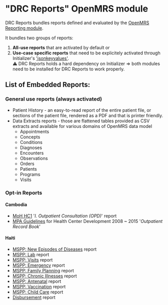 # "DRC Reports" OpenMRS module
DRC Reports bundles reports defined and evaluated by the [OpenMRS Reporting module](https://github.com/openmrs/openmrs-module-reporting).

It bundles two groups of reports:
1. **All-use reports** that are activated by default or
1. **Use-case specific reports** that need to be explicitely activated through Initializer's ['jsonkeyvalues'](https://github.com/mekomsolutions/openmrs-module-initializer/blob/master/readme/jsonkeyvalues.md#domain-jsonkeyvalues).<br/>:warning: DRC Reports holds a hard dependency on Initializer ⇒ both modules need to be installed for DRC Reports to work properly.

## List of Embedded Reports:
### General use reports (always activated)
* Patient History - an easy-to-read report of the entire patient file, or sections of the patient file, rendered as a PDF and that is printer friendly.
* Data Extracts reports - those are flattened tables provided as CSV extracts and available for various domains of OpenMRS data model
  * Appointments
  * Concepts
  * Conditions
  * Diagnoses
  * Encounters
  * Observations
  * Orders
  * Patients
  * Programs
  * Visits

### Opt-in Reports
#### Cambodia
* [MoH HC1](https://docs.google.com/spreadsheets/d/1AD59mP88wzTeV9pe3YyrBri4X7AFNnnqik4l1pTSaUs/edit?usp=sharing) '_I. Outpatient Consultation (OPD)_' report
* [MPA Guidelines]([https://drive.google.com/file/d/0B5RYtMgBysYHOTk1cFpBNVpDdEE/view?usp=sharing](https://drive.google.com/file/d/0B5RYtMgBysYHOTk1cFpBNVpDdEE/view?resourcekey=0-aywPbI3lhr8bVV2Kvw5XFA)) for Health Center Development 2008 ~ 2015 '_Outpatient Record Book_'
#### Haiti
* [MSPP: New Episodes of Diseases](readme/newEpisodesOfDiseases.md) report
* [MSPP: Lab](readme/MSPPlab.md) report
* [MSPP: Visits](readme/MSPPvisits.md) report
* [MSPP: Emergency](readme/MSPPemergency.md) report
* [MSPP: Family Planning](readme/MSPPfamilyPlanning.md) report
* [MSPP: Chronic Illnesses](readme/MSPPchronicIllnesses.md) report
* [MSPP: Antenatal](readme/MSPPantenatal.md) report
* [MSPP: Vaccination](readme/MSPPvaccination.md) report
* [MSPP: Child Care](readme/MSPPchildCareDiseases.md) report
* [Disbursement](readme/Disbursement.md) report
